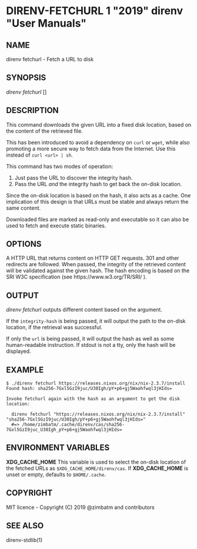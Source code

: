 DIRENV-FETCHURL 1 "2019" direnv "User Manuals"
==============================================

NAME
----

direnv fetchurl - Fetch a URL to disk

SYNOPSIS
--------

*direnv fetchurl* <url> [<integrity-hash>]

DESCRIPTION
-----------

This command downloads the given URL into a fixed disk location, based on the
content of the retrieved file.

This has been introduced to avoid a dependency on `curl` or `wget`, while also
promoting a more secure way to fetch data from the Internet. Use this instead
of `curl <url> | sh`.

This command has two modes of operation:

1. Just pass the URL to discover the integrity hash.
2. Pass the URL *and* the integrity hash to get back the on-disk location.

Since the on-disk location is based on the hash, it also acts as a cache. One
implication of this design is that URLs must be stable and always return the
same content.

Downloaded files are marked as read-only and executable so it can also be used
to fetch and execute static binaries.

OPTIONS
-------

<url>
    A HTTP URL that returns content on HTTP GET requests. 301 and other
    redirects are followed.

<integrity-hash>
    When passed, the integrity of the retrieved content will be validated
    against the given hash. The hash encoding is based on the SRI W3C
    specification (see https://www.w3.org/TR/SRI/ ).

OUTPUT
------

*direnv fetchurl* outputs different content based on the argument.

If the `integrity-hash` is being passed, it will output the path to the
on-disk location, if the retrieval was successful.

If only the `url` is being passed, it will output the hash as well as some
human-readable instruction. If stdout is not a tty, only the hash will be
displayed.

EXAMPLE
-------

    $ ./direnv fetchurl https://releases.nixos.org/nix/nix-2.3.7/install
    Found hash: sha256-7Gxl5GzI9juc/U30Igh/pY+p6+gj5Waohfwql3jHIds=

    Invoke fetchurl again with the hash as an argument to get the disk location:

      direnv fetchurl "https://releases.nixos.org/nix/nix-2.3.7/install" "sha256-7Gxl5GzI9juc/U30Igh/pY+p6+gj5Waohfwql3jHIds="
      #=> /home/zimbatm/.cache/direnv/cas/sha256-7Gxl5GzI9juc_U30Igh_pY+p6+gj5Waohfwql3jHIds=

ENVIRONMENT VARIABLES
---------------------

**XDG_CACHE_HOME**
    This variable is used to select the on-disk location of the fetched URLs
    as `$XDG_CACHE_HOME/direnv/cas`. If **XDG_CACHE_HOME** is unset or empty,
    defaults to `$HOME/.cache`.

COPYRIGHT
---------

MIT licence - Copyright (C) 2019 @zimbatm and contributors

SEE ALSO
--------

direnv-stdlib(1)
